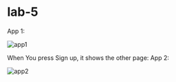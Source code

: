 # lab-5

App 1:

![app1](https://user-images.githubusercontent.com/117647111/204327354-2704aa97-129f-4573-a5cf-d48060a2c296.png)

When You press Sign up, it shows the other page:
App 2:

![app2](https://user-images.githubusercontent.com/117647111/204327436-ef184308-0372-4833-8e61-20e4cac43b1c.png)
